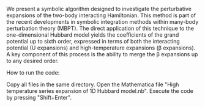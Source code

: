 We present a symbolic algorithm designed to investigate the perturbative expansions of
the two-body interacting Hamiltonian. This method is part of the recent developments
in symbolic integration methods within many-body perturbation theory (MBPT). The
direct application of this technique to the one-dimensional Hubbard model yields the
coefficients of the grand potential up to sixth order, expressed in terms of both the
interacting potential (U expansions) and high-temperature expansions (β expansions).
A key component of this process is the ability to merge the β expansions up to any
desired order.

How to run the code:

Copy all files in the same directory.
Open the Mathematica file "High temperature series expansion of 1D Hubbard model.nb".
Execute the code by pressing "Shift+Enter".
